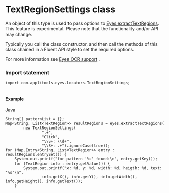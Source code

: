 # TextRegionSettings class
An object of this type is used to pass options to [Eyes.extractTextRegions](./eyes#extracttextregions-method).
This feature is experimental. Please note that the functionality and/or API may change.

Typically you call the class constructor, and then call the methods of this class chained in a Fluent API style to set the required options.

For more information see [Eyes OCR support](https://applitools.com/docs/features/ocr.html) . 
 ### Import statement 
``` 
import com.applitools.eyes.locators.TextRegionSettings;
 
 ``` 

 #### Example 
Java

    String[] patternList = {};
    Map<String, List<TextRegion>> resultRegions = eyes.extractTextRegions(
            new TextRegionSettings(
                    ".+",
                    "Click",
                    "\\S+: \\d+",
                    "\\S+: .+").ignoreCase(true));
    for (Map.Entry<String, List<TextRegion>> entry : resultRegions.entrySet()) {
        System.out.printf("for pattern '%s' found:\n", entry.getKey());
        for (TextRegion info : entry.getValue()) {
            System.out.printf("x: %d, y: %d, width: %d, heigth: %d, text: '%s'\n",
                    info.getX(), info.getY(), info.getWidth(), info.getHeight(), info.getText());
        }